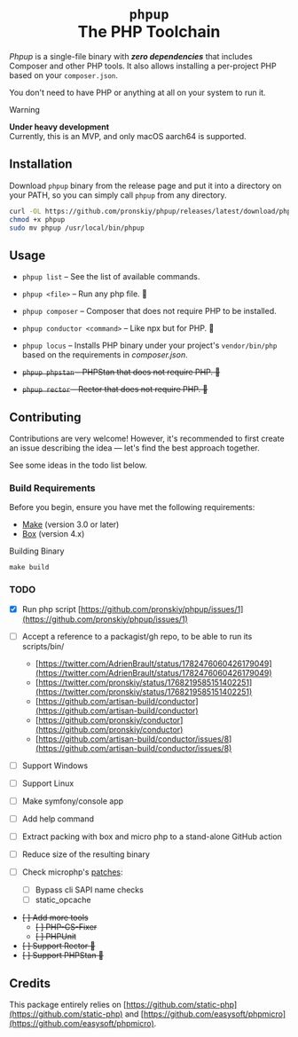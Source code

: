 <h1 align="center">
    <code lang="html">phpup</code><br>The PHP Toolchain
</h1>

_Phpup_ is a single-file binary with _**zero dependencies**_ that includes Composer and other PHP tools. It also allows installing a per-project PHP based on your `composer.json`.

You don't need to have PHP or anything at all on your system to run it.

> [!WARNING]
> **Under heavy development**  
> Currently, this is an MVP, and only macOS aarch64 is supported.

## Installation

Download `phpup` binary from the release page and put it into a directory on your PATH, so you can simply call `phpup` from any directory.

```bash
curl -OL https://github.com/pronskiy/phpup/releases/latest/download/phpup
chmod +x phpup
sudo mv phpup /usr/local/bin/phpup
```

## Usage

- `phpup list` – See the list of available commands.
- `phpup <file>` – Run any php file. 🚧
- `phpup composer` – Composer that does not require PHP to be installed.
- `phpup conductor <command>` – Like npx but for PHP. 🚧
- `phpup locus` – Installs PHP binary under your project's `vendor/bin/php` based on the requirements in _composer.json_.

- ~~`phpup phpstan` – PHPStan that does not require PHP. 🚧~~
- ~~`phpup rector` – Rector that does not require PHP. 🚧~~

## Contributing

Contributions are very welcome! However, it's recommended to first create an issue describing the idea — let's find the best approach together.

See some ideas in the todo list below.

### Build Requirements

Before you begin, ensure you have met the following requirements:

- [Make](https://www.gnu.org/software/make/) (version 3.0 or later)
- [Box](https://github.com/box-project/box) (version 4.x)

Building Binary

```shell
make build
```

### TODO

- [x] Run php script [https://github.com/pronskiy/phpup/issues/1](https://github.com/pronskiy/phpup/issues/1)

- [ ] Accept a reference to a packagist/gh repo, to be able to run its scripts/bin/
  - [https://twitter.com/AdrienBrault/status/1782476060426179049](https://twitter.com/AdrienBrault/status/1782476060426179049)
  - [https://twitter.com/pronskiy/status/1768219585151402251](https://twitter.com/pronskiy/status/1768219585151402251)
  - [https://github.com/artisan-build/conductor](https://github.com/artisan-build/conductor)
  - [https://github.com/pronskiy/conductor](https://github.com/pronskiy/conductor)
  - [https://github.com/artisan-build/conductor/issues/8](https://github.com/artisan-build/conductor/issues/8)

- [ ] Support Windows
- [ ] Support Linux

- [ ] Make symfony/console app
- [ ] Add help command

- [ ] Extract packing with box and micro php to a stand-alone GitHub action
- [ ] Reduce size of the resulting binary
- [ ] Check microphp's [patches](https://github.com/easysoft/phpmicro/blob/master/patches/Readme.md):
  - [ ] Bypass cli SAPI name checks
  - [ ] static_opcache

- ~~[ ] Add more tools~~
  - ~~[ ] PHP-CS-Fixer~~
  - ~~[ ] PHPUnit~~
- ~~[ ] Support Rector 🚧~~
- ~~[ ] Support PHPStan 🚧~~

## Credits

This package entirely relies on [https://github.com/static-php](https://github.com/static-php) and [https://github.com/easysoft/phpmicro](https://github.com/easysoft/phpmicro).
